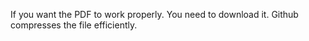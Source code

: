 If you want the PDF to work properly. You need to download it. Github compresses the file efficiently.
